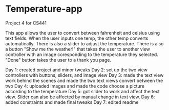 # Temperature-app
Project 4 for CS441

This app allows the user to convert between fahrenheit and celsius using text fields. When the user inputs one temp, the other temp converts automatically. There is also a slider to adjust the temperature. There is also a button "Show me the weather!" that takes the user to another view controller with an image coresponding to the temperature they selected. "Done" button takes the user to a thank you page.

Day 1: created project and minor tweaks
Day 2: set up the two view controllers with buttons, sliders, and image view
Day 3: made the text view work behind the scenes and made the two text views convert between the two
Day 4: uploaded images and made the code choose a picture according to the temperature
Day 5: got slider to work and affect the text view. Slider can also be affected by manual change in text view.
Day 6: added constraints and made final tweaks 
Day 7: edited readme
